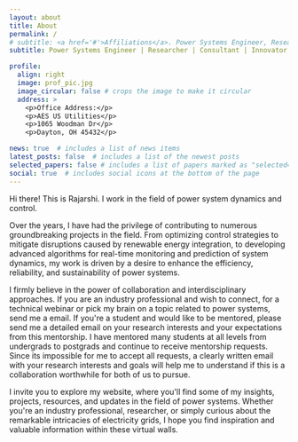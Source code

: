 ```yaml
---
layout: about
title: About
permalink: /
# subtitle: <a href='#'>Affiliations</a>. Power Systems Engineer, Researcher, Applied Mathematician
subtitle: Power Systems Engineer | Researcher | Consultant | Innovator

profile:
  align: right
  image: prof_pic.jpg
  image_circular: false # crops the image to make it circular
  address: >
    <p>Office Address:</p>
    <p>AES US Utilities</p>
    <p>1065 Woodman Dr</p>
    <p>Dayton, OH 45432</p>

news: true  # includes a list of news items
latest_posts: false  # includes a list of the newest posts
selected_papers: false # includes a list of papers marked as "selected={true}"
social: true  # includes social icons at the bottom of the page
---
```


Hi there! This is Rajarshi. I work in the field of power system dynamics and control. 

Over the years, I have had the privilege of contributing to numerous groundbreaking projects in the field. From optimizing control strategies to mitigate disruptions caused by renewable energy integration, to developing advanced algorithms for real-time monitoring and prediction of system dynamics, my work is driven by a desire to enhance the efficiency, reliability, and sustainability of power systems.

I firmly believe in the power of collaboration and interdisciplinary approaches. If you are an industry professional and wish to connect, for a technical webinar or pick my brain on a topic related to power systems, send me a email. If you're a student and would like to be mentored, please send me a detailed email on your research interests and your expectations from this mentorship. I have mentored many students at all levels from undergrads to postgrads and continue to receive mentorship requests. Since its impossible for me to accept all requests, a clearly written email with your research interests and goals will help me to understand if this is a collaboration worthwhile for both of us to pursue. 

 I invite you to explore my website, where you'll find some of my insights, projects, resources, and updates in the field of power systems. Whether you're an industry professional, researcher, or simply curious about the remarkable intricacies of electricity grids, I hope you find inspiration and valuable information within these virtual walls.

<!-- Link to your favorite [subreddit](http://reddit.com). You can put a picture in, too. The code is already in, just name your picture `prof_pic.jpg` and put it in the `img/` folder. -->

<!-- Put your address / P.O. box / other info right below your picture. You can also disable any of these elements by editing `profile` property of the YAML header of your `_pages/about.md`. Edit `_bibliography/papers.bib` and Jekyll will render your [publications page](/al-folio/publications/) automatically. -->

<!-- Link to your social media connections, too. This theme is set up to use [Font Awesome icons](http://fortawesome.github.io/Font-Awesome/) and [Academicons](https://jpswalsh.github.io/academicons/), like the ones below. Add your Facebook, Twitter, LinkedIn, Google Scholar, or just disable all of them. -->
